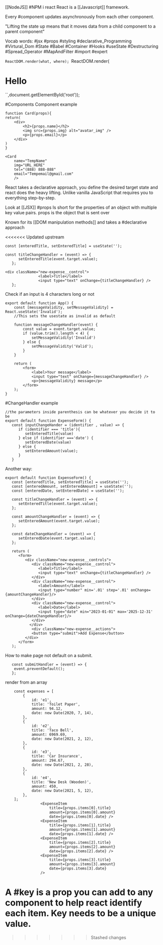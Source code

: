 [[NodeJS]] #NPM i react
React is a [[Javascript]] framework.

Every #component updates asynchronously from each other component.

"Lifting the state up means that it moves data from a child component to a parent component"

Vocab words:
#jsx #props #styling #declarative_Programming #Virtural_Dom #State #Babel #Container #Hooks #useState #Destructuring #Spread_Operator #MapAndFilter #import #expert

`ReactDOM.render(what, where);
`ReactDOM.render(<h1>Hello</h1>
``,document.getElementById('root'));


#Components Component example
```
function Card(props){
return(
	<div>
		<h2>{props.name}</h2>
		<img src={props.img} alt="avatar_img" />
		<p>{props.email}</p>
	</div>
)
}
```
```
<Card
	name="TempName"
	img="URL_HERE"
	tel="(888) 888-888"
	email="Tempemail@gmail.com"
	/>
```

React takes a declarative approach, you define the desired target state and react does the heavy lifting. Unlike vanilla JavaScript that requires you to everything step-by-step.

Look at [[JSX]]
#props Is short for the properties of an object with multiple key value pairs.  props is the object that is sent over

Known for its [[DOM manipulation methods]] and takes a #declarative approach

<<<<<<< Updated upstream
```
const [enteredTitle, setEnteredTitle] = useState('');

const titleChangeHandler = (event) => {
      setEnteredTitle(event.target.value);
   };

<div className="new-expense__control">
               <label>Title</label>
               <input type="text" onChange={titleChangeHandler} />
   };
```

Check if an input is 4 characters long or not
```
export default function App() {
    const [messageValidity, setMessageValidity] = React.useState('Invalid');
    //This sets the usestate as invalid as default
    
    function messageChangeHandler(event) {
        const value = event.target.value;
        if (value.trim().length < 4) {
            setMessageValidity('Invalid')
        } else {
            setMessageValidity('Valid');
        }
    }
    
    return (
        <form>
            <label>Your message</label>
            <input type="text" onChange={messageChangeHandler} />
            <p>{messageValidity} message</p>
        </form>
    );
}
```

#ChangeHandler example
```
//the parameters inside parenthesis can be whatever you decide it to be
export default function ExpenseForm() {
   const inputChangeHander = (identifier , value) => {
      if (identifier === 'title'){
         setEnteredTitle(value)
      } else if (identifier ==='date') {
         setEnteredDate(value)
      } else {
         setEnteredAmount(value);
      }
   }
```

Another way:
```
export default function ExpenseForm() {
   const [enteredTitle, setEnteredTitle] = useState('');
   const [enteredAmount, setEnteredAmount] = useState('');
   const [enteredDate, setEnteredDate] = useState('');

   const titleChangeHandler = (event) => {
      setEnteredTitle(event.target.value);
   };

   const amountChangeHandler = (event) => {
      setEnteredAmount(event.target.value);
   };

   const dateChangeHandler = (event) => {
      setEnteredDate(event.target.value);
   };

   return (
      <form>
         <div className="new-expense__controls">
            <div className="new-expense__control">
               <label>Title</label>
               <input type="text" onChange={titleChangeHandler} />
            </div>
            <div className="new-expense__control">
               <label>Amount</label>
               <input type="number" min='.01' step='.01' onChange={amountChangeHandler}/>
            </div>
            <div className="new-expense__control">
               <label>Date</label>
               <input type="date" min="2023-01-01" max='2025-12-31' onChange={dateChangeHandler}/>
            </div>
           </div>
            <div className="new-expense__actions">
            <button type="submit">Add Expense</button>
         </div>
      </form>
   );
```

How to make page not default on a submit.
```
   const submitHandler = (event) => {
   	event.preventDefault();
   };
````

render from an array
```
	const expenses = [
		{
			id: 'e1',
			title: 'Toilet Paper',
			amount: 94.12,
			date: new Date(2020, 7, 14),
		},
		{
			id: 'e2',
			title: 'Taco Bell',
			amount: 6969.69,
			date: new Date(2021, 2, 12),
		},
		{
			id: 'e3',
			title: 'Car Insurance',
			amount: 294.67,
			date: new Date(2021, 2, 28),
		},
		{
			id: 'e4',
			title: 'New Desk (Wooden)',
			amount: 450,
			date: new Date(2021, 5, 12),
		},
	];
				<ExpenseItem
                    title={props.items[0].title}
                    amount={props.items[0].amount}
                    date={props.items[0].date} />
                <ExpenseItem
                    title={props.items[1].title}
                    amount={props.items[1].amount}
                    date={props.items[1].date} />
                <ExpenseItem
                    title={props.items[2].title}
                    amount={props.items[2].amount}
                    date={props.items[2].date} />
                <ExpenseItem
                    title={props.items[3].title}
                    amount={props.items[3].amount}
                    date={props.items[3].date} 
                />
```

A #key is a prop you can add to any component to help react identify each item. Key needs to be a unique value. 
=======
>>>>>>> Stashed changes
